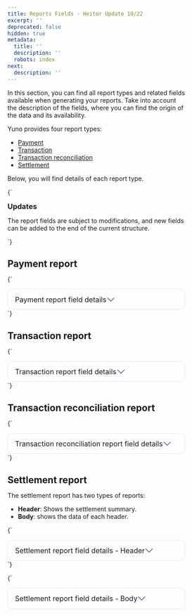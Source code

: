 ```yaml
---
title: Reports Fields - Heitor Update 10/22
excerpt: ''
deprecated: false
hidden: true
metadata:
  title: ''
  description: ''
  robots: index
next:
  description: ''
---
```

In this section, you can find all report types and related fields available when generating your reports. Take into account the description of the fields, where you can find the origin of the data and its availability.

Yuno provides four report types: 

* [Payment](ref:reports-fields#payment-report)
* [Transaction ](ref:reports-fields#transaction-report)
* [Transaction reconciliation](ref:reports-fields#transaction-reconciliation-report)
* [Settlement](ref:reports-fields#settlement-report) 

Below, you will find details of each report type. 

<HTMLBlock>{`
<body>
  <div class="infoBlockContainer">
    <div class="verticalLine"></div>
    <div>
      <div class="contentContainer">
        <h3 style="margin:0;">Updates</h3>
        <p>The report fields are subject to modifications, and new fields can be added to the end of the current structure.
        </p>
      </div>
    </div>
  </div>
</body>
`}</HTMLBlock>

## Payment report

<HTMLBlock>{`
<style>
  * {
    box-sizing: border-box;
    margin: 0;
    padding: 0;
  }


  .table-card {
    border-radius: 10px;
    border: 1px solid #614ad623;
    display: flex;
    transition: all .2s;
  }

  .table-card:hover {
    box-shadow: 0 5px 5px rgba(0, 0, 0, 0.1);
  }

  .table-card .control-icon {
    fill: rebeccapurple;
    transition: .3s ease;
    pointer-events: none;
  }

  .table-card .control-icon-close {
    display: none;
  }

  details[open] .control-icon-close {
    display: initial;
    transition: .3s ease;
  }

  details[open] .control-icon-expand {
    display: none;
  }

  details[open] summary {
    border: 1px solid #614ad623;
  }


  .table-card summary {
    padding: 0.8rem 1rem;
    border-radius: 10px;
    display: flex;
    justify-content: flex-start;
    align-items: center;
    cursor: pointer;
  }

  .table-card summary .table-call {
    display: block;
    padding: 0;
    margin: 0;
    font-size: 1rem;

  }


  .table-card summary .sumary-icon {
    display: flex;
    justify-content: flex-end;
    flex-grow: 1;
  }

  .table-card .table-div {
    margin: 0.5rem 0;
    padding: 0 0.5rem;
  }

  .table-card .table-div table {
    margin: 0 !important;
  }

  .table-card .table-div td {
    text-align: center;
  }

  .table-card .table-div tbody tr {
    font-size: 0.8rem;
    overflow-wrap: break-word;
  }

  .table-card .table-div tbody tr :first-child {
    font-weight: 600;
  }




  @media only screen and (max-width: 700px) {
    .table-card .table-div table {
      display: block !important;
      overflow-x: auto !important;
    }
  }




  details[open] div {
    animation: sweep .3s ease-in-out;
  }

  @keyframes sweep {
    0% {
      opacity: 0;
      margin-left: -10px
    }

    100% {
      opacity: 1;
      margin-left: 0px
    }
  }
</style>

<body>
  <details class="table-card">
    <summary>
      <span class="table-call">Payment report field details </span>
      <div class="sumary-icon">
        <svg class="control-icon control-icon-expand" width="20" height="20" xmlns="http://www.w3.org/2000/svg"
          viewBox="0 0 16 16">
          <path fill-rule="evenodd"
            d="M1.646 4.646a.5.5 0 0 1 .708 0L8 10.293l5.646-5.647a.5.5 0 0 1 .708.708l-6 6a.5.5 0 0 1-.708 0l-6-6a.5.5 0 0 1 0-.708z" />
        </svg>
        <svg class="control-icon control-icon-close" width="20" height="20" xmlns="http://www.w3.org/2000/svg"
          viewBox="0 0 16 16">
          <path fill-rule="evenodd"
            d="M7.646 4.646a.5.5 0 0 1 .708 0l6 6a.5.5 0 0 1-.708.708L8 5.707l-5.646 5.647a.5.5 0 0 1-.708-.708l6-6z" />
        </svg>
      </div>
    </summary>
    <div class="table-div">
      <table>
  <thead>
    <tr>
      <th>Parameter</th>
      <th>Type</th>
      <th>Description</th>
      <th>Example</th>
    </tr>
  </thead>
  <tbody>
    <tr>
      <td><code>account_id</code></td>
      <td>string</td>
      <td>The unique identifier of the account (MAX 64; MIN 36).</td>
      <td>64143128-dd12-11ec-9d64-0242ac120002</td>
    </tr>
    <tr>
      <td><code>airline_leg_arrival_airport</code></td>
      <td>string</td>
      <td>Code of the destination airport for the flight leg.</td>
      <td>JFK</td>
    </tr>
    <tr>
      <td><code>airline_leg_base_fare</code></td>
      <td>number</td>
      <td>Base fare of the flight leg before taxes and fees.</td>
      <td>250</td>
    </tr>
    <tr>
      <td><code>airline_leg_base_fare_currency</code></td>
      <td>enum</td>
      <td>Currency in which the base fare is charged (<a href="/reference/country-reference">ISO 4217</a>).</td>
      <td>USD</td>
    </tr>
    <tr>
      <td><code>airline_leg_carrier_code</code></td>
      <td>string</td>
      <td>Airline carrier code for the flight leg.</td>
      <td>AA</td>
    </tr>
    <tr>
      <td><code>airline_leg_departure_airport</code></td>
      <td>string</td>
      <td>Code of the departure airport for the flight leg.</td>
      <td>LAX</td>
    </tr>
    <tr>
      <td><code>airline_leg_departure_datetime</code></td>
      <td>datetime</td>
      <td>Date and time of the flight departure.</td>
      <td>2024-09-12 15:30</td>
    </tr>
    <tr>
      <td><code>airline_leg_fare_basis_code</code></td>
      <td>string</td>
      <td>Code defining fare rules for the ticket.</td>
      <td>Y26HNR</td>
    </tr>
    <tr>
      <td><code>airline_leg_fare_class_code</code></td>
      <td>string</td>
      <td>Class code of the ticket (e.g., economy, business).</td>
      <td>Y</td>
    </tr>
    <tr>
      <td><code>airline_leg_flight_number</code></td>
      <td>string</td>
      <td>Number of the flight for the specific leg.</td>
      <td>100</td>
    </tr>
    <tr>
      <td><code>airline_leg_stopover_code</code></td>
      <td>boolean</td>
      <td>Indicates if the flight has a stopover (Y/N).</td>
      <td>N</td>
    </tr>
    <tr>
      <td><code>airline_passenger_country</code></td>
      <td>string</td>
      <td>Country of residence of the passenger.</td>
      <td>US</td>
    </tr>
    <tr>
      <td><code>airline_passenger_date_of_birth</code></td>
      <td>date</td>
      <td>Passenger's date of birth.</td>
      <td>1990-05-14</td>
    </tr>
    <tr>
      <td><code>airline_passenger_document_number</code></td>
      <td>string</td>
      <td>Number of the passenger's identification document.</td>
      <td>A12345678</td>
    </tr>
    <tr>
      <td><code>airline_passenger_document_type</code></td>
      <td>enum</td>
      <td>Type of identification document (e.g., passport, ID card).</td>
      <td>PASSPORT</td>
    </tr>
    <tr>
      <td><code>airline_passenger_email</code></td>
      <td>string</td>
      <td>Email address of the passenger.</td>
      <td>passenger@email.com</td>
    </tr>
    <tr>
      <td><code>airline_passenger_first_name</code></td>
      <td>string</td>
      <td>First name of the passenger.</td>
      <td>John</td>
    </tr>
    <tr>
      <td><code>airline_passenger_last_name</code></td>
      <td>string</td>
      <td>Last name of the passenger.</td>
      <td>Doe</td>
    </tr>
    <tr>
      <td><code>airline_passenger_loyalty_number</code></td>
      <td>string</td>
      <td>Loyalty program number of the passenger.</td>
      <td>123456789</td>
    </tr>
    <tr>
      <td><code>airline_passenger_loyalty_tier</code></td>
      <td>boolean</td>
      <td>Tier level of the passenger's loyalty program (e.g., Gold, Platinum).</td>
      <td>Gold</td>
    </tr>
    <tr>
      <td><code>airline_passenger_middle_name</code></td>
      <td>string</td>
      <td>Middle name of the passenger (if applicable).</td>
      <td>Andrew</td>
    </tr>
    <tr>
      <td><code>airline_passenger_nationality</code></td>
      <td>string</td>
      <td>Nationality of the passenger.</td>
      <td>US</td>
    </tr>
    <tr>
      <td><code>airline_passenger_phone_country_code</code></td>
      <td>string</td>
      <td>Country code for the passenger's phone number.</td>
      <td>+1</td>
    </tr>
    <tr>
      <td><code>airline_passenger_phone_number</code></td>
      <td>string</td>
      <td>Passenger's phone number.</td>
      <td>555-1234</td>
    </tr>
    <tr>
      <td><code>airline_passenger_type</code></td>
      <td>enum</td>
      <td>Type of passenger (e.g., adult, child, infant).</td>
      <td>Adult</td>
    </tr>
    <tr>
      <td><code>airline_ticket_e_ticket</code></td>
      <td>boolean</td>
      <td>Indicates if the ticket is electronic (true/false).</td>
      <td>TRUE</td>
    </tr>
    <tr>
      <td><code>airline_ticket_issue_address</code></td>
      <td>string</td>
      <td>Address where the ticket was issued.</td>
      <td>123 Main St</td>
    </tr>
    <tr>
      <td><code>airline_ticket_issue_carrier_prefix_code</code></td>
      <td>string</td>
      <td>Carrier prefix code for the issuing airline.</td>
      <td>1</td>
    </tr>
    <tr>
      <td><code>airline_ticket_issue_city</code></td>
      <td>string</td>
      <td>City where the ticket was issued.</td>
      <td>New York</td>
    </tr>
    <tr>
      <td><code>airline_ticket_issue_country</code></td>
      <td>string</td>
      <td>Country where the ticket was issued.</td>
      <td>US</td>
    </tr>
    <tr>
      <td><code>airline_ticket_issue_date</code></td>
      <td>date</td>
      <td>Date when the ticket was issued.</td>
      <td>2024-09-10</td>
    </tr>
    <tr>
      <td><code>airline_ticket_issue_travel_agent_code</code></td>
      <td>string</td>
      <td>Code of the travel agent who issued the ticket.</td>
      <td>TA123</td>
    </tr>
    <tr>
      <td><code>airline_ticket_issue_travel_agent_name</code></td>
      <td>string</td>
      <td>Name of the travel agent who issued the ticket.</td>
      <td>John Doe Travel</td>
    </tr>
    <tr>
      <td><code>airline_ticket_issue_zip_code</code></td>
      <td>integer</td>
      <td>Postal code where the ticket was issued.</td>
      <td>10001</td>
    </tr>
    <tr>
      <td><code>airline_ticket_restricted</code></td>
      <td>boolean</td>
      <td>Indicates if the ticket has restrictions (true/false).</td>
      <td>FALSE</td>
    </tr>
    <tr>
      <td><code>airline_ticket_ticket_number</code></td>
      <td>string</td>
      <td>Unique number assigned to the ticket.</td>
      <td>1234567890123</td>
    </tr>
    <tr>
      <td><code>airline_ticket_total_fare_amount</code></td>
      <td>number</td>
      <td>Total amount paid for the ticket.</td>
      <td>300</td>
    </tr>
    <tr>
      <td><code>airline_ticket_total_fee_amount</code></td>
      <td>number</td>
      <td>Total additional fees applied to the ticket.</td>
      <td>50</td>
    </tr>
    <tr>
      <td><code>airline_ticket_total_tax_amount</code></td>
      <td>number</td>
      <td>Total taxes applied to the ticket.</td>
      <td>25</td>
    </tr>
    <tr>
      <td><code>amount_value</code></td>
      <td>number</td>
      <td>The payment amount (multiple of 0.0001).</td>
      <td>111111</td>
    </tr>
    <tr>
      <td><code>bank_name</code></td>
      <td>string</td>
      <td>Name of the bank associated with the transaction.</td>
      <td>Wells Fargo</td>
    </tr>
    <tr>
      <td><code>beneficiary_name</code></td>
      <td>string</td>
      <td>Name of the beneficiary for the transaction or payment.</td>
      <td>Jane Doe</td>
    </tr>
    <tr>
      <td><code>browser_info_accept_header</code></td>
      <td>string</td>
      <td>The 'accept' header sent by the browser.</td>
      <td>text/html</td>
    </tr>
    <tr>
      <td><code>browser_info_color_depth</code></td>
      <td>number</td>
      <td>Color depth supported by the browser's display (in bits).</td>
      <td>24</td>
    </tr>
    <tr>
      <td><code>browser_info_javascript_enabled</code></td>
      <td>boolean</td>
      <td>Indicates if JavaScript is enabled in the browser.</td>
      <td>TRUE</td>
    </tr>
    <tr>
      <td><code>browser_info_language</code></td>
      <td>string</td>
      <td>Default language set in the browser.</td>
      <td>en-US</td>
    </tr>
    <tr>
      <td><code>browser_info_screen_height</code></td>
      <td>number</td>
      <td>Height of the browser screen in pixels.</td>
      <td>1080</td>
    </tr>
    <tr>
      <td><code>browser_info_screen_width</code></td>
      <td>number</td>
      <td>Width of the browser screen in pixels.</td>
      <td>1920</td>
    </tr>
    <tr>
      <td><code>browser_info_user_agent</code></td>
      <td>string</td>
      <td>User agent string representing the browser and operating system.</td>
      <td>Mozilla/5.0</td>
    </tr>
    <tr>
      <td><code>captured</code></td>
      <td>datetime</td>
      <td>Date and time when the transaction was captured.</td>
      <td>2024-09-12 10:15</td>
    </tr>
    <tr>
      <td><code>card_brand</code></td>
      <td>string</td>
      <td>Brand of the card used in the transaction (e.g., Visa, MasterCard).</td>
      <td>Visa</td>
    </tr>
    <tr>
      <td><code>card_category</code></td>
      <td>enum</td>
      <td>Category of the card (e.g., credit, debit).</td>
      <td>Credit</td>
    </tr>
    <tr>
      <td><code>card_holder_name</code></td>
      <td>string</td>
      <td>Name of the cardholder.</td>
      <td>John Doe</td>
    </tr>
    <tr>
      <td><code>card_iin</code></td>
      <td>number</td>
      <td>Issuer Identification Number (IIN) for the card (first 6 digits).</td>
      <td>123456</td>
    </tr>
    <tr>
      <td><code>card_issuer_code</code></td>
      <td>string</td>
      <td>Code identifying the card issuer.</td>
      <td>CITI123</td>
    </tr>
    <tr>
      <td><code>card_issuer_name</code></td>
      <td>string</td>
      <td>Name of the bank or institution issuing the card.</td>
      <td>Citi Bank</td>
    </tr>
    <tr>
      <td><code>card_lfd</code></td>
      <td>number</td>
      <td>Last four digits of the card number.</td>
      <td>7890</td>
    </tr>
    <tr>
      <td><code>card_type</code></td>
      <td>enum</td>
      <td>Type of card (e.g., credit, debit).</td>
      <td>Credit</td>
    </tr>
    <tr>
      <td><code>checkout_session</code></td>
      <td>string</td>
      <td>Unique identifier for the checkout session.</td>
      <td>ch_sess_12345</td>
    </tr>
    <tr>
      <td><code>country</code></td>
      <td>enum</td>
      <td>The country where the transaction must be processed (MAX 2; MIN 2; <a href="/reference/country-reference">ISO 3166-1</a>).</td>
      <td>US</td>
    </tr>
    <tr>
      <td><code>created_at</code></td>
      <td>timestamp</td>
      <td>The payment creation date (MAX 27; MIN 27; <a href="https://en.wikipedia.org/wiki/ISO_8601">ISO 8601</a>).</td>
      <td>2022-05-09T20:46:54.786342Z</td>
    </tr>
    <tr>
      <td><code>currency</code></td>
      <td>enum</td>
      <td>The currency used to make the payment (MAX 3; MIN 3; <a href="/reference/country-reference">ISO 4217</a>).</td>
      <td>COP</td>
    </tr>
    <tr>
      <td><code>customer_first_name</code></td>
      <td>string</td>
      <td>The customer's first name (MAX 255; MIN 1).</td>
      <td>John</td>
    </tr>
    <tr>
      <td><code>customer_id</code></td>
      <td>string</td>
      <td>The unique identifier of the customer (MAX 255; MIN 3).</td>
      <td>23456</td>
    </tr>
    <tr>
      <td><code>customer_last_name</code></td>
      <td>string</td>
      <td>The customer's last name (MAX 255; MIN 1).</td>
      <td>Doe</td>
    </tr>
    <tr>
      <td><code>customer_payer_phone_country_code</code></td>
      <td>number</td>
      <td>The customer's country code (MAX 3; MIN 2).</td>
      <td>52</td>
    </tr>
    <tr>
      <td><code>customer_payer_phone_number</code></td>
      <td>number</td>
      <td>The customer's phone number (MAX 255; MIN 1).</td>
      <td>3313873320</td>
    </tr>
    <tr>
      <td><code>date_of_birth</code></td>
      <td>date</td>
      <td>Date of birth of the individual.</td>
      <td>1985-07-28</td>
    </tr>
    <tr>
      <td><code>description</code></td>
      <td>string</td>
      <td>The description of the payment (MAX 255; MIN 3).</td>
      <td>Order1234</td>
    </tr>
    <tr>
      <td><code>device_fingerprint</code></td>
      <td>string</td>
      <td>Unique identifier for the device used in the transaction.</td>
      <td>df_987654321</td>
    </tr>
    <tr>
      <td><code>document_number</code></td>
      <td>string</td>
      <td>Document number of the individual.</td>
      <td>A98765432</td>
    </tr>
    <tr>
      <td><code>document_type</code></td>
      <td>enum</td>
      <td>Type of document (e.g., ID card, passport).</td>
      <td>ID</td>
    </tr>
    <tr>
      <td><code>email</code></td>
      <td>string</td>
      <td>The customer's e-mail (MAX 255; MIN 3).</td>
      <td>john.doe@email.com</td>
    </tr>
    <tr>
      <td><code>gender</code></td>
      <td>enum</td>
      <td>Gender of the individual.</td>
      <td>Male</td>
    </tr>
    <tr>
      <td><code>installments</code></td>
      <td>number</td>
      <td>Number of installments for the payment.</td>
      <td>6</td>
    </tr>
    <tr>
      <td><code>ip_address</code></td>
      <td>string</td>
      <td>The customer's IP address (MAX 255; MIN 3).</td>
      <td>2806:103e:2a:414</td>
    </tr>
    <tr>
      <td><code>merchant_customer_id</code></td>
      <td>enum</td>
      <td>A unique identifier assigned by a merchant to represent a specific customer (MAX 255; MIN 3).</td>
      <td>9440127422</td>
    </tr>
    <tr>
      <td><code>merchant_order_id</code></td>
      <td>string</td>
      <td>The identification of the order (MAX 255; MIN 3).</td>
      <td>123456789</td>
    </tr>
    <tr>
      <td><code>nationality</code></td>
      <td>string</td>
      <td>Nationality of the individual.</td>
      <td>US</td>
    </tr>
    <tr>
      <td><code>order_fee_amount</code></td>
      <td>number</td>
      <td>Total fees applied to the order.</td>
      <td>10</td>
    </tr>
    <tr>
      <td><code>order_item_brand</code></td>
      <td>string</td>
      <td>Brand of the item in the order.</td>
      <td>Nike</td>
    </tr>
    <tr>
      <td><code>order_item_category</code></td>
      <td>string</td>
      <td>Category of the item in the order.</td>
      <td>Shoes</td>
    </tr>
    <tr>
      <td><code>order_item_id</code></td>
      <td>string</td>
      <td>Unique identifier for the item in the order.</td>
      <td>item_12345</td>
    </tr>
    <tr>
      <td><code>order_item_manufacture_part_number</code></td>
      <td>string</td>
      <td>Manufacturer's part number for the item.</td>
      <td>MP56789</td>
    </tr>
    <tr>
      <td><code>order_item_name</code></td>
      <td>string</td>
      <td>Name of the item in the order.</td>
      <td>Air Max 2024</td>
    </tr>
    <tr>
      <td><code>order_item_quantity</code></td>
      <td>number</td>
      <td>Quantity of the item in the order.</td>
      <td>2</td>
    </tr>
    <tr>
      <td><code>order_item_sku_code</code></td>
      <td>string</td>
      <td>SKU code of the item in the order.</td>
      <td>SKU98765</td>
    </tr>
    <tr>
      <td><code>order_item_unit_amount</code></td>
      <td>number</td>
      <td>Unit price of the item.</td>
      <td>150</td>
    </tr>
    <tr>
      <td><code>order_shipping_amount</code></td>
      <td>number</td>
      <td>Shipping cost for the order.</td>
      <td>20</td>
    </tr>
    <tr>
      <td><code>payment_callback_url</code></td>
      <td>string</td>
      <td>A URL endpoint provided by the merchant.</td>
      <td>https://www.domain.com</td>
    </tr>
    <tr>
      <td><code>payment_id</code></td>
      <td>string</td>
      <td>A unique identifier assigned to a specific payment transaction.</td>
      <td>69ad0a39-b769-423c-b223-d7b8bf</td>
    </tr>
    <tr>
      <td><code>payment_seller_details_address_city</code></td>
      <td>string</td>
      <td>City of the seller's address.</td>
      <td>Miami</td>
    </tr>
    <tr>
      <td><code>payment_seller_details_address_country</code></td>
      <td>string</td>
      <td>Country of the seller's address.</td>
      <td>US</td>
    </tr>
    <tr>
      <td><code>payment_seller_details_address_line_1</code></td>
      <td>string</td>
      <td>First line of the seller's address.</td>
      <td>456 Market St</td>
    </tr>
    <tr>
      <td><code>payment_seller_details_address_line_2</code></td>
      <td>string</td>
      <td>Second line of the seller's address.</td>
      <td>Apt 202</td>
    </tr>
    <tr>
      <td><code>payment_seller_details_address_state</code></td>
      <td>string</td>
      <td>State or province of the seller's address.</td>
      <td>FL</td>
    </tr>
    <tr>
      <td><code>payment_seller_details_address_zip_code</code></td>
      <td>integer</td>
      <td>Postal code of the seller's address.</td>
      <td>33101</td>
    </tr>
    <tr>
      <td><code>payment_seller_details_country</code></td>
      <td>string</td>
      <td>Country where the seller is based.</td>
      <td>US</td>
    </tr>
    <tr>
      <td><code>payment_seller_details_document_number</code></td>
      <td>integer</td>
      <td>Document number of the seller.</td>
      <td>98765432</td>
    </tr>
    <tr>
      <td><code>payment_seller_details_document_type</code></td>
      <td>enum</td>
      <td>Type of document for the seller (e.g., ID, passport).</td>
      <td>ID</td>
    </tr>
    <tr>
      <td><code>payment_seller_details_email</code></td>
      <td>string</td>
      <td>Seller's email address.</td>
      <td>seller@domain.com</td>
    </tr>
    <tr>
      <td><code>payment_seller_details_industry</code></td>
      <td>string</td>
      <td>The industry to which the seller belongs.</td>
      <td>Retail</td>
    </tr>
    <tr>
      <td><code>payment_seller_details_name</code></td>
      <td>string</td>
      <td>Name of the seller.</td>
      <td>Best Store</td>
    </tr>
    <tr>
      <td><code>payment_seller_details_phone_code</code></td>
      <td>string</td>
      <td>Country code for the seller's phone number.</td>
      <td>+1</td>
    </tr>
    <tr>
      <td><code>payment_seller_details_phone_number</code></td>
      <td>string</td>
      <td>Seller's phone number.</td>
      <td>123-456-7890</td>
    </tr>
    <tr>
      <td><code>payment_seller_details_reference</code></td>
      <td>string</td>
      <td>Internal reference for the seller.</td>
      <td>ref_789456</td>
    </tr>
    <tr>
      <td><code>payment_seller_details_web_site</code></td>
      <td>string</td>
      <td>Seller's website URL.</td>
      <td>www.domain.com</td>
    </tr>
    <tr>
      <td><code>payment_tax_base</code></td>
      <td>number</td>
      <td>Base amount used to calculate tax.</td>
      <td>100</td>
    </tr>
    <tr>
      <td><code>payment_tax_percentage</code></td>
      <td>number</td>
      <td>Percentage of tax applied to the transaction.</td>
      <td>10</td>
    </tr>
    <tr>
      <td><code>payment_tax_type</code></td>
      <td>string</td>
      <td>Type of tax applied (e.g., VAT, GST).</td>
      <td>VAT</td>
    </tr>
    <tr>
      <td><code>payment_tax_value</code></td>
      <td>number</td>
      <td>The calculated tax amount.</td>
      <td>10</td>
    </tr>
    <tr>
      <td><code>payment_workflow</code></td>
      <td>string</td>
      <td>Workflow used for the payment process.</td>
      <td>standard</td>
    </tr>
    <tr>
      <td><code>pnr</code></td>
      <td>string</td>
      <td>Passenger Name Record (PNR) reference.</td>
      <td></td>
    </tr>
    <tr>
      <td><code>provider_number</code></td>
      <td>integer</td>
      <td>The ticket's number.</td>
      <td>13141</td>
    </tr>
    <tr>
      <td><code>refunded</code></td>
      <td>number</td>
      <td>The payment amount that has been refunded.</td>
      <td>10000</td>
    </tr>
    <tr>
      <td><code>sdk_action_required</code></td>
      <td>boolean</td>
      <td>A boolean field that indicates whether additional action is needed from the customer or merchant.</td>
      <td>TRUE</td>
    </tr>
    <tr>
      <td><code>status</code></td>
      <td>enum</td>
      <td>The status of the payment (MAX 255; MIN 3).</td>
      <td>SUCCEEDED</td>
    </tr>
    <tr>
      <td><code>sub_status</code></td>
      <td>enum</td>
      <td>The substatus of the payment (MAX 255; MIN 3).</td>
      <td>APPROVED</td>
    </tr>
    <tr>
      <td><code>subscription_id</code></td>
      <td>string</td>
      <td>A unique identifier assigned to a recurring subscription or billing agreement.</td>
      <td>111aaa222</td>
    </tr>
    <tr>
      <td><code>updated_at</code></td>
      <td>timestamp</td>
      <td>The date and time of the last update for the payment.</td>
      <td>2022-05-15T20:46:54.786342Z</td>
    </tr>
  </tbody>
</table>

    </div>
  </details>
</body>
`}</HTMLBlock>

## Transaction report

<HTMLBlock>{`
<body>
  <details class="table-card">
    <summary>
      <span class="table-call">Transaction report field details </span>
      <div class="sumary-icon">
        <svg class="control-icon control-icon-expand" width="20" height="20" xmlns="http://www.w3.org/2000/svg"
          viewBox="0 0 16 16">
          <path fill-rule="evenodd"
            d="M1.646 4.646a.5.5 0 0 1 .708 0L8 10.293l5.646-5.647a.5.5 0 0 1 .708.708l-6 6a.5.5 0 0 1-.708 0l-6-6a.5.5 0 0 1 0-.708z" />
        </svg>
        <svg class="control-icon control-icon-close" width="20" height="20" xmlns="http://www.w3.org/2000/svg"
          viewBox="0 0 16 16">
          <path fill-rule="evenodd"
            d="M7.646 4.646a.5.5 0 0 1 .708 0l6 6a.5.5 0 0 1-.708.708L8 5.707l-5.646 5.647a.5.5 0 0 1-.708-.708l6-6z" />
        </svg>
      </div>
    </summary>
    <div class="table-div">
     <table>
  <thead>
    <tr>
      <th>Parameter</th>
      <th>Type</th>
      <th>Description</th>
      <th>Example</th>
    </tr>
  </thead>
  <tbody>
    <tr>
      <td><code>account_id</code></td>
      <td>string</td>
      <td>Unique identifier for the account (MAX 64; MIN 36).</td>
      <td>2c05976d-f696-497f-a309-6421883de48d</td>
    </tr>
    <tr>
      <td><code>account_integration_id</code></td>
      <td>string</td>
      <td>Unique identifier of the account integration (MAX 64; MIN 36).</td>
      <td>6a0f939c-0cd1-4350-acbc-b0cbdbee9739</td>
    </tr>
    <tr>
      <td><code>amount</code></td>
      <td>number</td>
      <td>Amount of the transaction (MAX 10000; MIN 0).</td>
      <td>887</td>
    </tr>
    <tr>
      <td><code>authorization_code</code></td>
      <td>string</td>
      <td>Authorization code for the transaction (MAX 6; MIN 6).</td>
      <td>161058</td>
    </tr>
    <tr>
      <td><code>bank_name</code></td>
      <td>string</td>
      <td>Name of the bank involved in the transaction (MAX 100; MIN 3).</td>
      <td>BANCO SANTANDER</td>
    </tr>
    <tr>
      <td><code>bank_transfer_account</code></td>
      <td>string</td>
      <td>Bank transfer account details (MAX 255; MIN 3).</td>
      <td>12345678901234567</td>
    </tr>
    <tr>
      <td><code>bank_transfer_account_2</code></td>
      <td>string</td>
      <td>Secondary bank transfer account details (MAX 255; MIN 3).</td>
      <td>76543210987654321</td>
    </tr>
    <tr>
      <td><code>bank_transfer_account_type</code></td>
      <td>string</td>
      <td>Type of the bank transfer account (MAX 20; MIN 3).</td>
      <td>Checking</td>
    </tr>
    <tr>
      <td><code>bank_transfer_payment_instruction</code></td>
      <td>string</td>
      <td>Instructions for bank transfer payments (MAX 255; MIN 3).</td>
      <td>Payment to be completed within 48 hours.</td>
    </tr>
    <tr>
      <td><code>beneficiary_document</code></td>
      <td>integer</td>
      <td>Document identifier of the beneficiary (MAX 20; MIN 5).</td>
      <td>123456789</td>
    </tr>
    <tr>
      <td><code>beneficiary_document_type</code></td>
      <td>string</td>
      <td>Document type of the beneficiary (MAX 10; MIN 3).</td>
      <td>Passport</td>
    </tr>
    <tr>
      <td><code>beneficiary_name</code></td>
      <td>string</td>
      <td>Full name of the beneficiary (MAX 255; MIN 3).</td>
      <td>John Doe</td>
    </tr>
    <tr>
      <td><code>capture</code></td>
      <td>boolean</td>
      <td>Indicates if the transaction is captured.</td>
      <td>TRUE</td>
    </tr>
    <tr>
      <td><code>card_brand</code></td>
      <td>string</td>
      <td>Brand of the card used (MAX 50; MIN 2).</td>
      <td>VISA</td>
    </tr>
    <tr>
      <td><code>card_category</code></td>
      <td>enum</td>
      <td>Category of the card used (MAX 50; MIN 2).</td>
      <td>CLASSIC</td>
    </tr>
    <tr>
      <td><code>card_holder_name</code></td>
      <td>string</td>
      <td>Name of the cardholder (MAX 255; MIN 3).</td>
      <td>GIAIMO ANGELA MERCEDES</td>
    </tr>
    <tr>
      <td><code>card_iin</code></td>
      <td>number</td>
      <td>Issuer Identification Number (IIN) of the card (MAX 8; MIN 6).</td>
      <td>49296404</td>
    </tr>
    <tr>
      <td><code>card_issuer_code</code></td>
      <td>string</td>
      <td>Code of the card issuer (MAX 50; MIN 2).</td>
      <td>BCO001</td>
    </tr>
    <tr>
      <td><code>card_issuer_name</code></td>
      <td>string</td>
      <td>Name of the card issuer (MAX 100; MIN 3).</td>
      <td>BANCO SANTANDER</td>
    </tr>
    <tr>
      <td><code>card_lfd</code></td>
      <td>number</td>
      <td>Last four digits of the card number (MAX 4; MIN 4).</td>
      <td>1228</td>
    </tr>
    <tr>
      <td><code>card_number_length</code></td>
      <td>number</td>
      <td>Length of the card number (MAX 19; MIN 12).</td>
      <td>16</td>
    </tr>
    <tr>
      <td><code>card_security_code_length</code></td>
      <td>number</td>
      <td>Length of the card security code (MAX 4; MIN 3).</td>
      <td>3</td>
    </tr>
    <tr>
      <td><code>card_type</code></td>
      <td>enum</td>
      <td>Type of card used (CREDIT or DEBIT).</td>
      <td>CREDIT</td>
    </tr>
    <tr>
      <td><code>country</code></td>
      <td>enum</td>
      <td>Country where the transaction occurred (MAX 2; MIN 2).</td>
      <td>UY</td>
    </tr>
    <tr>
      <td><code>created_at</code></td>
      <td>timestamp</td>
      <td>Timestamp when the transaction was created (<a href="https://pt.wikipedia.org/wiki/ISO_8601">ISO 8601</a>).</td>
      <td>2024-09-11T23:16:06.602Z</td>
    </tr>
    <tr>
      <td><code>currency</code></td>
      <td>enum</td>
      <td>Currency code for the transaction (MAX 3; MIN 3).</td>
      <td>UYU</td>
    </tr>
    <tr>
      <td><code>customer_first_name</code></td>
      <td>string</td>
      <td>First name of the customer (MAX 255; MIN 3).</td>
      <td>angela</td>
    </tr>
    <tr>
      <td><code>customer_id</code></td>
      <td>string</td>
      <td>Unique identifier for the customer (MAX 64; MIN 36).</td>
      <td>f4c53557-a832-44e9 -94e4-0344f91e9d4f</td>
    </tr>
    <tr>
      <td><code>customer_last_name</code></td>
      <td>string</td>
      <td>Last name of the customer (MAX 255; MIN 3).</td>
      <td>giaimo</td>
    </tr>
    <tr>
      <td><code>description</code></td>
      <td>string</td>
      <td>Description of the transaction (MAX 255; MIN 3).</td>
      <td>McDonalds Ecommerce</td>
    </tr>
    <tr>
      <td><code>document_number</code></td>
      <td>string</td>
      <td>Document number of the customer (MAX 20; MIN 5).</td>
      <td>48054205</td>
    </tr>
    <tr>
      <td><code>document_type</code></td>
      <td>enum</td>
      <td>Document type of the customer (MAX 10; MIN 2).</td>
      <td>CI</td>
    </tr>
    <tr>
      <td><code>email</code></td>
      <td>string</td>
      <td>Email address of the customer (MAX 255; MIN 3).</td>
      <td>angelagiaimo4@gmail.com</td>
    </tr>
    <tr>
      <td><code>first_installments_deferral</code></td>
      <td>string</td>
      <td>Details of the first installment deferral (MAX 255; MIN 3).</td>
      <td>No deferral</td>
    </tr>
    <tr>
      <td><code>fraud_screening_provider_score</code></td>
      <td>number</td>
      <td>Fraud screening score provided by the fraud detection system (MAX 100; MIN 0).</td>
      <td>85</td>
    </tr>
    <tr>
      <td><code>installments</code></td>
      <td>number</td>
      <td>Number of installments for the transaction (MAX 24; MIN 1).</td>
      <td>1</td>
    </tr>
    <tr>
      <td><code>installments_amount</code></td>
      <td>number</td>
      <td>Total amount of installments (MAX 10000; MIN 0).</td>
      <td>887</td>
    </tr>
    <tr>
      <td><code>installments_type</code></td>
      <td>string</td>
      <td>Type of installments plan (MAX 50; MIN 3).</td>
      <td>Single payment</td>
    </tr>
    <tr>
      <td><code>merchant_order_id</code></td>
      <td>string</td>
      <td>Merchant's order identifier (MAX 64; MIN 36).</td>
      <td>NC2- 66e224a53fb722eaa0507579</td>
    </tr>
    <tr>
      <td><code>merchant_transaction_id</code></td>
      <td>string</td>
      <td>Merchant's transaction identifier (MAX 64; MIN 36).</td>
      <td>NC2- 66e224a53fb722eaa0507579</td>
    </tr>
    <tr>
      <td><code>nationality</code></td>
      <td>string</td>
      <td>Nationality of the customer (MAX 3; MIN 2).</td>
      <td>UY</td>
    </tr>
    <tr>
      <td><code>payment_id</code></td>
      <td>string</td>
      <td>Unique identifier for the payment (MAX 64; MIN 36).</td>
      <td>49b08cf9-c577-4451- a673-2dc1ae930200</td>
    </tr>
    <tr>
      <td><code>payment_link_fee_details</code></td>
      <td>string</td>
      <td>Details of any fees associated with the payment link (MAX 255; MIN 3).</td>
      <td>No additional fees</td>
    </tr>
    <tr>
      <td><code>payment_link_money_release_date</code></td>
      <td>timestamp</td>
      <td>Date when the money from the payment link will be released (<a href="https://pt.wikipedia.org/wiki/ISO_8601">ISO 8601</a>).</td>
      <td>2024-09-15</td>
    </tr>
    <tr>
      <td><code>payment_link_payment_method_detail</code></td>
      <td>string</td>
      <td>Details of the payment method used in the payment link (MAX 255; MIN 3).</td>
      <td>VISA Card ending in 1228</td>
    </tr>
    <tr>
      <td><code>payment_link_payment_method_id</code></td>
      <td>string</td>
      <td>Unique identifier for the payment method in the payment link (MAX 64; MIN 36).</td>
      <td>PLPMID123456</td>
    </tr>
    <tr>
      <td><code>payment_link_sponsor_id</code></td>
      <td>string</td>
      <td>Unique identifier for the sponsor of the payment link (MAX 64; MIN 36).</td>
      <td>PLS123456</td>
    </tr>
    <tr>
      <td><code>payment_method_category</code></td>
      <td>enum</td>
      <td>Category of the payment method (CARD, BANK_TRANSFER, etc.).</td>
      <td>CARD</td>
    </tr>
    <tr>
      <td><code>payment_method_type</code></td>
      <td>enum</td>
      <td>Type of payment method (CARD, BANK_TRANSFER, etc.).</td>
      <td>CARD</td>
    </tr>
    <tr>
      <td><code>pnr</code></td>
      <td>string</td>
      <td>Passenger Name Record if applicable (MAX 64; MIN 36).</td>
      <td>987654321</td>
    </tr>
    <tr>
      <td><code>provider_account_id</code></td>
      <td>string</td>
      <td>Provider's account identifier (MAX 64; MIN 36).</td>
      <td>699ec8d444</td>
    </tr>
    <tr>
      <td><code>provider_expiration_date</code></td>
      <td>timestamp</td>
      <td>Expiration date provided by the provider (<a href="https://pt.wikipedia.org/wiki/ISO_8601">ISO 8601</a>).</td>
      <td>2024-12-31</td>
    </tr>
    <tr>
      <td><code>provider_id</code></td>
      <td>string</td>
      <td>Unique identifier for the provider (MAX 64; MIN 36).</td>
      <td>DLOCAL</td>
    </tr>
    <tr>
      <td><code>provider_image</code></td>
      <td>string</td>
      <td>URL of the provider's image or logo (MAX 255; MIN 3).</td>
      <td>https://example.com/logo.png</td>
    </tr>
    <tr>
      <td><code>provider_number</code></td>
      <td>integer</td>
      <td>Provider number (MAX 64; MIN 36).</td>
      <td>12345</td>
    </tr>
    <tr>
      <td><code>provider_response_code</code></td>
      <td>integer</td>
      <td>Response code from the provider (MAX 255; MIN 3).</td>
      <td>200</td>
    </tr>
    <tr>
      <td><code>provider_response_message</code></td>
      <td>string</td>
      <td>Response message from the provider (MAX 255; MIN 3).</td>
      <td>The payment was paid.</td>
    </tr>
    <tr>
      <td><code>provider_status</code></td>
      <td>string</td>
      <td>Status of the payment at the provider (MAX 255; MIN 3).</td>
      <td>PAID</td>
    </tr>
    <tr>
      <td><code>provider_status_detail</code></td>
      <td>string</td>
      <td>Detailed status from the provider (MAX 255; MIN 3).</td>
      <td>Transaction completed successfully.</td>
    </tr>
    <tr>
      <td><code>provider_third_party_account_id</code></td>
      <td>string</td>
      <td>Third-party account ID associated with the provider (MAX 64; MIN 36).</td>
      <td>ACC123456</td>
    </tr>
    <tr>
      <td><code>provider_third_party_transaction_id</code></td>
      <td>string</td>
      <td>Third-party transaction ID associated with the provider (MAX 64; MIN 36).</td>
      <td>TID123456</td>
    </tr>
    <tr>
      <td><code>provider_transaction_id</code></td>
      <td>string</td>
      <td>Unique transaction identifier from the provider (MAX 64; MIN 36).</td>
      <td>T-51056-1e10f992-e5cf- 40bf-9eb6-8edc881de30b</td>
    </tr>
    <tr>
      <td><code>reason</code></td>
      <td>string</td>
      <td>Reason for the transaction (MAX 255; MIN 3).</td>
      <td>McDonald's order payment</td>
    </tr>
    <tr>
      <td><code>redirect_url</code></td>
      <td>string</td>
      <td>URL where the user will be redirected after payment (MAX 255; MIN 3).</td>
      <td>https://example.com/redirect-url</td>
    </tr>
    <tr>
      <td><code>refund_execution_origin</code></td>
      <td>string</td>
      <td>Origin of the refund execution (MAX 255; MIN 3).</td>
      <td>Customer Request</td>
    </tr>
    <tr>
      <td><code>refund_execution_user</code></td>
      <td>string</td>
      <td>User who executed the refund (MAX 255; MIN 3).</td>
      <td>RefundServiceAgent</td>
    </tr>
    <tr>
      <td><code>response_code</code></td>
      <td>string</td>
      <td>Response code from the system (MAX 255; MIN 3).</td>
      <td>200</td>
    </tr>
    <tr>
      <td><code>response_message</code></td>
      <td>string</td>
      <td>Response message from the system (MAX 255; MIN 3).</td>
      <td>Payment successful.</td>
    </tr>
    <tr>
      <td><code>retrieval_reference_number</code></td>
      <td>integer</td>
      <td>Reference number for retrieving transaction details (MAX 255; MIN 3).</td>
      <td>1234567890</td>
    </tr>
    <tr>
      <td><code>soft_descriptor</code></td>
      <td>string</td>
      <td>The soft descriptor shown on the customer's bank statement (MAX 22; MIN 3).</td>
      <td>MCD ECOMMERCE</td>
    </tr>
    <tr>
      <td><code>status</code></td>
      <td>string</td>
      <td>Status of the transaction (MAX 50; MIN 2).</td>
      <td>PAID</td>
    </tr>
    <tr>
      <td><code>subscription_id</code></td>
      <td>string</td>
      <td>Unique identifier for a subscription associated with the transaction (MAX 64; MIN 36).</td>
      <td>SUB123456</td>
    </tr>
    <tr>
      <td><code>three_d_secure_cryptogram</code></td>
      <td>string</td>
      <td>Cryptogram data used in 3D Secure authentication (MAX 255; MIN 3).</td>
      <td>ABCDEFG12345</td>
    </tr>
    <tr>
      <td><code>three_d_secure_directory_server_transaction_id</code></td>
      <td>string</td>
      <td>Directory server transaction ID for 3D Secure authentication (MAX 255; MIN 3).</td>
      <td>3DSTID123456</td>
    </tr>
    <tr>
      <td><code>three_d_secure_electronic_commerce_indicator</code></td>
      <td>string</td>
      <td>Electronic commerce indicator for 3D Secure authentication (MAX 255; MIN 3).</td>
      <td>ECI05</td>
    </tr>
    <tr>
      <td><code>three_d_secure_setup_id</code></td>
      <td>string</td>
      <td>Setup ID for 3D Secure authentication (MAX 255; MIN 3).</td>
      <td>SETUP123456</td>
    </tr>
    <tr>
      <td><code>three_d_secure_transaction_id</code></td>
      <td>string</td>
      <td>Transaction ID for 3D Secure authentication (MAX 255; MIN 3).</td>
      <td>3DSTXID123456</td>
    </tr>
    <tr>
      <td><code>three_d_secure_version</code></td>
      <td>string</td>
      <td>Version of 3D Secure protocol used (MAX 255; MIN 3).</td>
      <td>2.1.0</td>
    </tr>
    <tr>
      <td><code>has_challenge</code></td>
      <td>boolean</td>
      <td>Indicates if the transaction has a challenge step (3D Secure).</td>
      <td>FALSE</td>
    </tr>
    <tr>
      <td><code>ticket_provider_barcode</code></td>
      <td>integer</td>
      <td>Barcode provided by the ticket provider (MAX 255; MIN 3).</td>
      <td>123456789</td>
    </tr>
    <tr>
      <td><code>ticket_provider_format</code></td>
      <td>string</td>
      <td>Format of the ticket provided by the provider (MAX 255; MIN 3).</td>
      <td>PDF</td>
    </tr>
    <tr>
      <td><code>ticket_provider_logo</code></td>
      <td>string</td>
      <td>Logo of the ticket provider (MAX 255; MIN 3).</td>
      <td>https://example.com/logo.png</td>
    </tr>
    <tr>
      <td><code>token</code></td>
      <td>string</td>
      <td>Token generated for the transaction (MAX 255; MIN 3).</td>
      <td>fa476a40-854c-4e66 -9a98-55a68a6b88f4</td>
    </tr>
    <tr>
      <td><code>transaction_id</code></td>
      <td>string</td>
      <td>Unique identifier for the transaction (MAX 64; MIN 36).</td>
      <td>b04db1c6-b2c7-4765-a77e-953d284d080b</td>
    </tr>
    <tr>
      <td><code>type</code></td>
      <td>string</td>
      <td>Type of transaction (MAX 50; MIN 2).</td>
      <td>PURCHASE</td>
    </tr>
    <tr>
      <td><code>updated_at</code></td>
      <td>timestamp</td>
      <td>Timestamp when the transaction was last updated (<a href="https://pt.wikipedia.org/wiki/ISO_8601">ISO 8601</a>).</td>
      <td>2024-09-11T23:17:07.602Z</td>
    </tr>
    <tr>
      <td><code>vault_on_success</code></td>
      <td>boolean</td>
      <td>Indicates if vaulting should occur upon transaction success.</td>
      <td>FALSE</td>
    </tr>
    <tr>
      <td><code>vaulted_token</code></td>
      <td>string</td>
      <td>Token generated for a vaulted card (MAX 255; MIN 3).</td>
      <td>fa476a40-854c-4e66- 9a98-55a68a6b88f4</td>
    </tr>
    <tr>
      <td><code>verify</code></td>
      <td>boolean</td>
      <td>Indicates if verification was performed.</td>
      <td>FALSE</td>
    </tr>
    <tr>
      <td><code>wallet</code></td>
      <td>string</td>
      <td>Wallet associated with the transaction (MAX 255; MIN 3).</td>
      <td>PayPal</td>
    </tr>
  </tbody>
</table>

    </div>
  </details>
</body>
`}</HTMLBlock>

## Transaction reconciliation report

<HTMLBlock>{`
<body>
  <details class="table-card">
    <summary>
      <span class="table-call">Transaction reconciliation report field details </span>
      <div class="sumary-icon">
        <svg class="control-icon control-icon-expand" width="20" height="20" xmlns="http://www.w3.org/2000/svg"
          viewBox="0 0 16 16">
          <path fill-rule="evenodd"
            d="M1.646 4.646a.5.5 0 0 1 .708 0L8 10.293l5.646-5.647a.5.5 0 0 1 .708.708l-6 6a.5.5 0 0 1-.708 0l-6-6a.5.5 0 0 1 0-.708z" />
        </svg>
        <svg class="control-icon control-icon-close" width="20" height="20" xmlns="http://www.w3.org/2000/svg"
          viewBox="0 0 16 16">
          <path fill-rule="evenodd"
            d="M7.646 4.646a.5.5 0 0 1 .708 0l6 6a.5.5 0 0 1-.708.708L8 5.707l-5.646 5.647a.5.5 0 0 1-.708-.708l6-6z" />
        </svg>
      </div>
    </summary>
    <div class="table-div">
      <table>
  <thead>
    <tr>
      <th>Parameter</th>
      <th>Type</th>
      <th>Description</th>
      <th>Example</th>
    </tr>
  </thead>
  <tbody>
    <tr>
      <td><code>account_id</code></td>
      <td>string</td>
      <td>The unique identifier of the account (MAX 64; MIN 36).</td>
      <td>64143128-dd12-11ec-9d64-0242ac120002</td>
    </tr>
    <tr>
      <td><code>country</code></td>
      <td>enum</td>
      <td>The country where the transaction must be processed (MAX 2; MIN 2; ISO 3166-1).</td>
      <td>US</td>
    </tr>
    <tr>
      <td><code>type</code></td>
      <td>enum</td>
      <td>The transaction type (MAX 255; MIN 3).</td>
      <td>PURCHASE</td>
    </tr>
    <tr>
      <td><code>payment_method_category</code></td>
      <td>enum</td>
      <td>Category of the transaction (MAX 255; MIN 3).</td>
      <td>BANK_TRANSFER</td>
    </tr>
    <tr>
      <td><code>payment_method_type</code></td>
      <td>enum</td>
      <td>The type of payment method selected by the customer (MAX 255; MIN 3).</td>
      <td>BANCOLOMBIA_TRANSFER</td>
    </tr>
    <tr>
      <td><code>provider_id</code></td>
      <td>enum</td>
      <td>The ID of the provider that processed the transaction.</td>
      <td>WOMPI</td>
    </tr>
    <tr>
      <td><code>customer_id</code></td>
      <td>string</td>
      <td>The unique identifier of the customer (MAX 255; MIN 3).</td>
      <td>23456</td>
    </tr>
    <tr>
      <td><code>payment_id</code></td>
      <td>string</td>
      <td>The unique identifier of the payment (MAX 64; MIN 36).</td>
      <td>5104911d-5df9-229e-8468-bd41abea1</td>
    </tr>
    <tr>
      <td><code>merchant_order_id</code></td>
      <td>string</td>
      <td>Identification of the order assigned by your company (MAX 255; MIN 3).</td>
      <td>123456789</td>
    </tr>
    <tr>
      <td><code>merchant_transaction_id</code></td>
      <td>string</td>
      <td>Identification of the transaction assigned by your company (MAX 255; MIN 3).</td>
      <td>987654321</td>
    </tr>
    <tr>
      <td><code>transaction_id</code></td>
      <td>string</td>
      <td>The unique identifier of the transaction assigned by Yuno (MAX 64; MIN 36).</td>
      <td>9104911d-5df9-429e-8488-ad41abea1a4b</td>
    </tr>
    <tr>
      <td><code>provider_transaction_id</code></td>
      <td>string</td>
      <td>The unique identifier of the transaction from the provider (MAX 255; MIN 3).</td>
      <td>53443e9c-dd17-11ec-9d64-0242ac120002</td>
    </tr>
    <tr>
      <td><code>status</code></td>
      <td>string</td>
      <td>The status of the transaction (MAX 255; MIN 3).</td>
      <td>SUCCEEDED</td>
    </tr>
    <tr>
      <td><code>response_code</code></td>
      <td>string</td>
      <td>The code that represents the response to the outcome of the transaction.</td>
      <td>SUCCEEDED</td>
    </tr>
    <tr>
      <td><code>provider_status</code></td>
      <td>string</td>
      <td>The status of the transaction assigned by the provider.</td>
      <td></td>
    </tr>
    <tr>
      <td><code>amount</code></td>
      <td>number</td>
      <td>The amount of the transaction.</td>
      <td>100</td>
    </tr>

    <tr>
      <td><code>currency</code></td>
      <td>enum</td>
      <td>The currency used to make the payment (MAX 3; MIN 3; <a href="/reference/country-reference">ISO 4217</a>).</td>
      <td>COP</td>
    </tr>
    <tr>
      <td><code>card_type</code></td>
      <td>string</td>
      <td>The type of the card's issuer (MAX 255; MIN 3).</td>
      <td>CREDIT</td>
    </tr>
    <tr>
      <td><code>card_brand</code></td>
      <td>string</td>
      <td>The card's brand information (MAX 255; MIN 3).</td>
      <td>VISA</td>
    </tr>
    <tr>
      <td><code>provider_card_brand</code></td>
      <td>string</td>
      <td></td>
      <td></td>
    </tr>
    <tr>
      <td><code>retrieval_reference_number</code></td>
      <td>string</td>
      <td></td>
      <td></td>
    </tr>
    <tr>
      <td><code>card_category</code></td>
      <td>enum</td>
      <td>Category of the card used in the transaction (MAX 255; MIN 3).</td>
      <td>CLASSIC</td>
    </tr>
    <tr>
      <td><code>card_iin</code></td>
      <td>number</td>
      <td>The issuer identification number (IIN) refers to the first few digits of a payment card number issued by a financial institution (MAX 8; MIN 8).</td>
      <td>123456</td>
    </tr>
    <tr>
      <td><code>card_lfd</code></td>
      <td>number</td>
      <td>Last four digits of the card (MAX 4; MIN 4).</td>
      <td>7890</td>
    </tr>
    <tr>
      <td><code>card_expiration_month</code></td>
      <td>number</td>
      <td>Card expiration month (MAX 2; MIN 1).</td>
      <td>10</td>
    </tr>
    <tr>
      <td><code>card_expiration_year</code></td>
      <td>number</td>
      <td>Card expiration year (MAX 2; MIN 2).</td>
      <td>10</td>
    </tr>
    <tr>
      <td><code>card_issuer_name</code></td>
      <td>enum</td>
      <td>Bank to which the card corresponds.</td>
      <td>BANCO ITAU</td>
    </tr>
    <tr>
      <td><code>card_issuer_country</code></td>
      <td>enum</td>
      <td>Country in which settlement was made (MAX 2; MIN 2).</td>
      <td>UY</td>
    </tr>
    <tr>
      <td><code>authorization_code</code></td>
      <td>string</td>
      <td>The acquirer's response code.</td>
      <td>742A64</td>
    </tr>
    <tr>
      <td><code>installments</code></td>
      <td>number</td>
      <td>In case of a card transaction, the number of installments in which the payment was requested (MAX 2; MIN 1).</td>
      <td>1</td>
    </tr>
    <tr>
      <td><code>pnr</code></td>
      <td>string</td>
      <td>The passenger name record (MAX 255; MIN 3).</td>
      <td>1P-2UUGJW</td>
    </tr>
    <tr>
      <td><code>created_at</code></td>
      <td>timestamp</td>
      <td>Transaction creation date (MAX 27; MIN 27; <a href="https://en.wikipedia.org/wiki/ISO_8601">ISO 8601</a>).</td>
      <td>2022-05-09T20:46:54.786342Z</td>
    </tr>
    <tr>
      <td><code>updated_at</code></td>
      <td>timestamp</td>
      <td>The date and time from the last time the transaction was updated.</td>
      <td>2022-05-15T20:46:54.786342Z</td>
    </tr>

    <tr>
      <td><code>reconciliation_status</code></td>
      <td>enum</td>
      <td>The reconciliation status of a transaction (MAX 255; MIN 3).</td>
      <td>RECONCILED</td>
    </tr>
    <tr>
      <td><code>reconciliation_sub_status</code></td>
      <td>enum</td>
      <td>The reconciliation substatus of a transaction (MAX 255; MIN 3).</td>
      <td>AUTOMATICALLY</td>
    </tr>
    <tr>
      <td><code>reconciliation_date</code></td>
      <td>timestamp</td>
      <td>The date the transaction was reconciled (MAX 27; MIN 27; <a href="https://en.wikipedia.org/wiki/ISO_8601">ISO 8601</a>).</td>
      <td>2022-05-09T20:46:54.786342Z</td>
    </tr>
    <tr>
      <td><code>reconciliation_id</code></td>
      <td>enum</td>
      <td>The unique identifier assigned to a transaction when it is reconciled (MAX 255; MIN 3).</td>
      <td>2478d494-4a20-45b1-8a12-1c2604cf2d1d</td>
    </tr>
    <tr>
      <td><code>reconciliation_settlement_date</code></td>
      <td>timestamp</td>
      <td>Date by the acquirer in which the funds will be deposited in the merchant's bank account.</td>
      <td>2022-05-09 0:00</td>
    </tr>
  </tbody>
</table>


    </div>
  </details>
</body>
`}</HTMLBlock>

## Settlement report

The settlement report has two types of reports: 

* **Header**: Shows the settlement summary.
* **Body**: shows the data of each header.

<HTMLBlock>{`
<body>
  <details class="table-card">
    <summary>
      <span class="table-call">Settlement report field details - Header </span>
      <div class="sumary-icon">
        <svg class="control-icon control-icon-expand" width="20" height="20" xmlns="http://www.w3.org/2000/svg"
          viewBox="0 0 16 16">
          <path fill-rule="evenodd"
            d="M1.646 4.646a.5.5 0 0 1 .708 0L8 10.293l5.646-5.647a.5.5 0 0 1 .708.708l-6 6a.5.5 0 0 1-.708 0l-6-6a.5.5 0 0 1 0-.708z" />
        </svg>
        <svg class="control-icon control-icon-close" width="20" height="20" xmlns="http://www.w3.org/2000/svg"
          viewBox="0 0 16 16">
          <path fill-rule="evenodd"
            d="M7.646 4.646a.5.5 0 0 1 .708 0l6 6a.5.5 0 0 1-.708.708L8 5.707l-5.646 5.647a.5.5 0 0 1-.708-.708l6-6z" />
        </svg>
      </div>
    </summary>
    <div class="table-div">
      <table>
        <thead>
          <tr>
            <th>Parameter</th>
            <th>Type</th>
            <th>Description</th>
            <th>Example</th>
          </tr>
        </thead>
        <tbody>
          <tr>
            <td><code>type</code></td>
            <td>string</td>
            <td>Row type. Value: <code>HEADER</code> (MAX 255; MIN 3).</td>
            <td>HEADER</td>
          </tr>
          <tr>
            <td><code>acquirer</code></td>
            <td>enum</td>
            <td>Name of the acquirer that processed the original payment. In aggregator models, the provider is the same
              as the acquirer. In other models, they may be different entities (MAX 255; MIN 3).</td>
            <td>SpinPay</td>
          </tr>
          <tr>
            <td><code>number_of_transactions</code></td>
            <td>number</td>
            <td>Total transactions contained in the report for the acquirer (MAX 255; MIN 1).</td>
            <td>15</td>
          </tr>
          <tr>
            <td><code>gross_currency</code></td>
            <td>enum</td>
            <td>Currency code in which transactions were made (MAX 3; MIN 3; ISO 4217).</td>
            <td>USD</td>
          </tr>
          <tr>
            <td><code>gross_credit</code></td>
            <td>decimal</td>
            <td>For credit transactions, the corresponding gross amount (multiple of 0.0001).</td>
            <td>1000.0</td>
          </tr>
          <tr>
            <td><code>gross_debit</code></td>
            <td>decimal</td>
            <td>For debit transactions, the corresponding gross amount (multiple of 0.0001).</td>
            <td>1000.0</td>
          </tr>
          <tr>
            <td><code>settlement_currency</code></td>
            <td>enum</td>
            <td>Currency code in which settlement was made (MAX 3; MIN 3; ISO 4217).</td>
            <td>USD</td>
          </tr>
          <tr>
            <td><code>settlement_gross_amount</code></td>
            <td>decimal</td>
            <td>The corresponding gross amount for all transactions in settlement currency (multiple of 0.0001).</td>
            <td>100.0</td>
          </tr>
          <tr>
            <td><code>settlement_credit_fees</code></td>
            <td>decimal</td>
            <td>Commission fee that was withheld by the acquirer on credit transactions in settlement currency. This
              should be the difference between the gross and net amounts (multiple of 0.0001).</td>
            <td>15.0</td>
          </tr>
          <tr>
            <td><code>settlement_debit_fees</code></td>
            <td>decimal</td>
            <td>Commission fee that was withheld by the acquirer on debit transactions in settlement currency. This
              should be the difference between the gross and net amounts (multiple of 0.0001).</td>
            <td>5.0</td>
          </tr>
          <tr>
            <td><code>settlement_fee_taxes</code></td>
            <td>decimal</td>
            <td>Commission fee tax that was withheld by the acquirer in settlement currency. This should be the
              difference between the gross and net amounts (multiple of 0.0001).</td>
            <td>0.10</td>
          </tr>
          <tr>
            <td><code>settlement_taxes</code></td>
            <td>decimal</td>
            <td>Value of taxes applied to the transactions in settlement currency. This should be the difference between
              the gross and net amounts (multiple of 0.0001).</td>
            <td>1.0</td>
          </tr>
          <tr>
            <td><code>settlement_cost_of_installments</code></td>
            <td>decimal</td>
            <td>Commission fee that the acquirer withheld for advance installments in settlement currency (multiple of
              0.0001). This should be the difference between the gross and net amounts.</td>
            <td>15.0</td>
          </tr>
          <tr>
            <td><code>settlement_net_credit</code></td>
            <td>decimal</td>
            <td>Amount submitted in the credit transaction requests minus acquirer fees in settlement currency (multiple
              of 0.0001).</td>
            <td>970.0</td>
          </tr>
          <tr>
            <td><code>settlement_net_debit</code></td>
            <td>decimal</td>
            <td>Amount submitted in the debit transaction requests minus acquirer fees in settlement currency (multiple
              of 0.0001).</td>
            <td>970.0</td>
          </tr>
          <tr>
            <td><code>settlement_net_balance</code></td>
            <td>decimal</td>
            <td>Net credit/debit amount in settlement currency (multiple of 0.0001).</td>
            <td>1000.0</td>
          </tr>
          <tr>
            <td><code>settlement_batch_id</code><sup>(A)</sup></td>
            <td>string</td>
            <td>This field contains the unique acquirer settlement batch number that you can find on your bank statement
              for the corresponding deposit (MAX 255; MIN 3).</td>
            <td>SETT-111450235000</td>
          </tr>
          <tr>
            <td><code>settlement_date</code><sup>(A)</sup></td>
            <td>date</td>
            <td>Estimated date by the acquirer on which the funds will be deposited in the merchant's bank account.</td>
            <td>2022-05-09</td>
          </tr>
          <tr>
            <td><code>country</code><sup>(A)</sup></td>
            <td>enum</td>
            <td>Country of the merchant account (ISO 3166-1).</td>
            <td>US</td>
          </tr>
        </tbody>
      </table>

    </div>
  </details>
</body>
`}</HTMLBlock>

<HTMLBlock>{`
<body>
  <details class="table-card">
    <summary>
      <span class="table-call">Settlement report field details - Body </span>
      <div class="sumary-icon">
        <svg class="control-icon control-icon-expand" width="20" height="20" xmlns="http://www.w3.org/2000/svg"
          viewBox="0 0 16 16">
          <path fill-rule="evenodd"
            d="M1.646 4.646a.5.5 0 0 1 .708 0L8 10.293l5.646-5.647a.5.5 0 0 1 .708.708l-6 6a.5.5 0 0 1-.708 0l-6-6a.5.5 0 0 1 0-.708z" />
        </svg>
        <svg class="control-icon control-icon-close" width="20" height="20" xmlns="http://www.w3.org/2000/svg"
          viewBox="0 0 16 16">
          <path fill-rule="evenodd"
            d="M7.646 4.646a.5.5 0 0 1 .708 0l6 6a.5.5 0 0 1-.708.708L8 5.707l-5.646 5.647a.5.5 0 0 1-.708-.708l6-6z" />
        </svg>
      </div>
    </summary>
    <div class="table-div">
      <table>
        <thead>
          <tr>
            <th>Parameter</th>
            <th>Type</th>
            <th>Description</th>
            <th>Example</th>
          </tr>
        </thead>
        <tbody>
          <tr>
            <td><code>account_id</code><sup>(A)</sup></td>
            <td>string</td>
            <td>The merchant account ID (MAX 64; MIN 36).</td>
            <td>64143128-dd12-11ec-9d64-0242ac120002</td>
          </tr>
          <tr>
            <td><code>provider_merchant_id</code><sup>(A)</sup></td>
            <td>string</td>
            <td>Merchant ID in the PSP system (MAX 255; MIN 3).</td>
            <td>15a8c304-d334-4da7-bccb-09cf85a1d7a6</td>
          </tr>
          <tr>
            <td><code>country</code><sup>(A)</sup></td>
            <td>enum</td>
            <td>Country of the merchant account (<a href="/reference/country-reference">ISO 3166-1</a>).</td>
            <td>US</td>
          </tr>
          <tr>
            <td><code>settlement_batch_id</code><sup>(A)</sup></td>
            <td>string</td>
            <td>This field contains the unique acquirer settlement batch number that you can find on your bank statement
              for the corresponding deposit (MAX 255; MIN 3).</td>
            <td>SETT-111450235000</td>
          </tr>
          <tr>
            <td><code>settlement_date</code><sup>(A)</sup></td>
            <td>timestamp</td>
            <td>Estimated date by the acquirer when the funds will be deposited into the merchant's bank account.</td>
            <td>2022-05-09</td>
          </tr>
          <tr>
            <td><code>payment_method_category</code></td>
            <td>enum</td>
            <td>Category of the transaction (MAX 255; MIN 3).</td>
            <td>BANK_TRANSFER</td>
          </tr>
          <tr>
            <td><code>payment_method_type</code></td>
            <td>enum</td>
            <td>The type of payment method selected by the customer (MAX 255; MIN 3).</td>
            <td>BANCOLOMBIA_TRANSFER</td>
          </tr>
          <tr>
            <td><code>provider_id</code></td>
            <td>enum</td>
            <td>Identification of the provider (MAX 255; MIN 3). Options: WOMPI, SPINPAY, ADDI, MERCADO_PAGO</td>
            <td>WOMPI</td>
          </tr>
          <tr>
            <td><code>acquirer</code></td>
            <td>enum</td>
            <td>Name of the acquirer that processed the original payment. In aggregator models, the provider is the same
              as the acquirer. In other models, they may be different entities (MAX 255; MIN 3).</td>
            <td>SpinPay</td>
          </tr>
          <tr>
            <td><code>payment_id</code></td>
            <td>string</td>
            <td>The unique identifier of the payment (MAX 64; MIN 36).</td>
            <td>5104911d-5df9-229e-8468-bd41abea1</td>
          </tr>
          <tr>
            <td><code>merchant_order_id</code><sup>(A)</sup></td>
            <td>string</td>
            <td>Identification of the order (MAX 255; MIN 3).</td>
            <td>abc123456789</td>
          </tr>
          <tr>
            <td><code>merchant_transaction_id</code></td>
            <td>string</td>
            <td>Identification of the transaction assigned by the merchant (MAX 255; MIN 3).</td>
            <td>987654321</td>
          </tr>
          <tr>
            <td><code>transaction_id</code><sup>(A)</sup></td>
            <td>string</td>
            <td>The unique identifier of the transaction assigned by Yuno (MAX 64; MIN 36).</td>
            <td>9104911d-5df9-429e-8488-ad41abea1a4b</td>
          </tr>
          <tr>
            <td><code>provider_transaction_id</code><sup>(A)</sup></td>
            <td>string</td>
            <td>The unique identifier of the transaction assigned by the gateway. This field is empty if the gateway
              doesn't provide transaction information (MAX 255; MIN 3).</td>
            <td>53443e9c-dd17-11ec-9d64-0242ac120002</td>
          </tr>
          <tr>
            <td><code>transaction_date</code></td>
            <td>timestamp</td>
            <td>Transaction creation date (MAX 27; MIN 27; <a href="https://en.wikipedia.org/wiki/ISO_8601">ISO
                8601</a>).</td>
            <td>2022-05-09T20:46:54.786342Z</td>
          </tr>
          <tr>
            <td><code>type</code></td>
            <td>enum</td>
            <td>The type of transaction. Values could be: VENTA, DEVOLUCIÓN, CONTRACARGO, DISPUTA, COMISIÓN, IMPUESTO,
              LIQUIDACION.</td>
            <td>VENTA</td>
          </tr>
          <tr>
            <td><code>gross_currency</code></td>
            <td>enum</td>
            <td>Currency code in which the transaction was made (MAX 3; MIN 3; <a
                href="/reference/country-reference">ISO 4217</a>).</td>
            <td>USD</td>
          </tr>
          <tr>
            <td><code>gross_credit</code></td>
            <td>decimal</td>
            <td>For credit transactions, the corresponding gross amount (multiple of 0.0001).</td>
            <td>1000.0</td>
          </tr>
          <tr>
            <td><code>gross_debit</code></td>
            <td>decimal</td>
            <td>For debit transactions, the corresponding gross amount (multiple of 0.0001).</td>
            <td>1000.0</td>
          </tr>
          <tr>
            <td><code>fee_rate</code><sup>(A)</sup></td>
            <td>decimal</td>
            <td>Percentage value of the fee retained by the acquirer. This field is empty if the acquirer doesn't
              provide transaction information.</td>
            <td>0.015</td>
          </tr>
          <tr>
            <td><code>settlement_currency</code></td>
            <td>enum</td>
            <td>Currency code in which settlement was made (MAX 3; MIN 3; <a href="/reference/country-reference">ISO
                4217</a>).</td>
            <td>USD</td>
          </tr>
          <tr>
            <td><code>fx_rate</code></td>
            <td>decimal</td>
            <td>The exchange rate applied to the transaction at the time of settlement (multiple of 0.0001).</td>
            <td>10</td>
          </tr>
          <tr>
            <td><code>settlement_gross_amount</code></td>
            <td>decimal</td>
            <td>The corresponding gross amount for all transactions in settlement currency (multiple of 0.0001).</td>
            <td>100.0</td>
          </tr>
          <tr>
            <td><code>settlement_fees</code></td>
            <td>decimal</td>
            <td>The commission fee that was withheld by the acquirer on transactions in settlement currency. This should
              be the difference between the gross and net amounts (multiple of 0.0001).</td>
            <td>15.0</td>
          </tr>
          <tr>
            <td><code>settlement_fee_taxes</code></td>
            <td>decimal</td>
            <td>The commission fee tax that was withheld by the acquirer in settlement currency. This should be the
              difference between the gross and net amounts (multiple of 0.0001).</td>
            <td>0.10</td>
          </tr>
          <tr>
            <td><code>settlement_taxes</code></td>
            <td>decimal</td>
            <td>The value of taxes applied to the transactions in settlement currency. This should be the difference
              between the gross and net amounts (multiple of 0.0001).</td>
            <td>1.0</td>
          </tr>
          <tr>
            <td><code>cost_of_installments_rate</code><sup>(A)</sup></td>
            <td>decimal</td>
            <td>In case of processing sales in installments, the percentage financing cost rate retained by the
              acquirer. This field is empty if the acquirer doesn't provide transaction information.</td>
            <td>0.015</td>
          </tr>
          <tr>
            <td><code>settlement_cost_of_installments</code></td>
            <td>decimal</td>
            <td>The commission fee that was withheld by the acquirer for advance installments in settlement currency
              (multiple of 0.0001). This should be the difference between the gross and net amounts.</td>
            <td>15.0</td>
          </tr>
          <tr>
            <td><code>settlement_net_credit</code></td>
            <td>decimal</td>
            <td>The amount submitted in the credit transaction requests minus acquirer fees in settlement currency
              (multiple of 0.0001).</td>
            <td>970.0</td>
          </tr>
          <tr>
            <td><code>settlement_net_debit</code></td>
            <td>decimal</td>
            <td>The amount submitted in the debit transaction requests minus acquirer fees in settlement currency
              (multiple of 0.0001).</td>
            <td>970.0</td>
          </tr>
          <tr>
            <td><code>card_type</code></td>
            <td>enum</td>
            <td>Type of card used in the transaction (MAX 7; MIN 5).</td>
            <td>CREDIT</td>
          </tr>
          <tr>
            <td><code>card_brand</code></td>
            <td>enum</td>
            <td>Brand of the card used in the transaction (MAX 255; MIN 3).</td>
            <td>VISA</td>
          </tr>
          <tr>
            <td><code>card_category</code></td>
            <td>enum</td>
            <td>Category of the card used in the transaction (MAX 255; MIN 3).</td>
            <td>premium</td>
          </tr>
          <tr>
            <td><code>card_iin</code><sup>(A)</sup></td>
            <td>number</td>
            <td>The issuer identification number (IIN) refers to the first few digits of a payment card number issued by
              a financial institution (MAX 8; MIN 8).</td>
            <td>123456</td>
          </tr>
          <tr>
            <td><code>card_lfd</code><sup>(A)</sup></td>
            <td>number</td>
            <td>Last four digits of the card (MAX 4; MIN 4).</td>
            <td>7890</td>
          </tr>
          <tr>
            <td><code>authorization_code</code><sup>(A)</sup></td>
            <td>string</td>
            <td>In case of a card transaction, the code assigned by the issuing bank to the transaction when it is
              authorized. This field is empty if the gateway doesn't provide transaction information (MAX 255; MIN 3).
            </td>
            <td>123456</td>
          </tr>
          <tr>
            <td><code>customer_id</code><sup>(A)</sup></td>
            <td>string</td>
            <td>The unique identifier of the customer (MAX 255; MIN 3).</td>
            <td>23456</td>
          </tr>
          <tr>
            <td><code>voucher</code><sup>(A)</sup></td>
            <td>string</td>
            <td>In case of a card transaction, the unique identifier of the payment receipt assigned by the issuing
              bank. This field is empty if the gateway doesn't provide transaction information (MAX 255; MIN 3).</td>
            <td>43564</td>
          </tr>
          <tr>
            <td><code>installments</code></td>
            <td>number</td>
            <td>In case of a card transaction, the number of installments in which the payment was requested (MAX 2; MIN
              1).</td>
            <td>1</td>
          </tr>
          <tr>
            <td><code>installment_number</code><sup>(A)</sup></td>
            <td>string</td>
            <td>In case of a card transaction in installments, the installment number that is being settled in this
              batch. If the installment payment is made in a single batch, the field is empty (MAX 6; MIN 3).</td>
            <td>1/3</td>
          </tr>
          <tr>
            <td><code>pnr</code></td>
            <td>string</td>
            <td>The passenger name record (MAX 255; MIN 3).</td>
            <td>1P-2UUGJW</td>
          </tr>
          <tr>
            <td><code>reconciliation</code></td>
            <td>struct</td>
            <td></td>
            <td></td>
          </tr>
          <tr>
            <td><code>reconciliation_status</code></td>
            <td>enum</td>
            <td>The reconciliation status of a transaction (MAX 255; MIN 3).</td>
            <td>RECONCILED</td>
          </tr>
          <tr>
            <td><code>reconciliation_sub_status</code></td>
            <td>enum</td>
            <td>The reconciliation substatus of a transaction (MAX 255; MIN 3).</td>
            <td>AUTOMATICALLY</td>
          </tr>
          <tr>
            <td><code>reconciliation_date</code></td>
            <td>timestamp</td>
            <td>The date the transaction was reconciled (MAX 27; MIN 27; <a
                href="https://en.wikipedia.org/wiki/ISO_8601">ISO 8601</a>).</td>
            <td>2022-05-09T20:46:54.786342Z</td>
          </tr>
          <tr>
            <td><code>reconciliation_id</code></td>
            <td>enum</td>
            <td>The unique identifier assigned to a transaction when it is reconciled (MAX 255; MIN 3).</td>
            <td>2478d494-4a20-45b1-8a12-1c2604cf2d1d</td>
          </tr>
          <tr>
            <td><code>legal_entity</code></td>
            <td>enum</td>
            <td>The legal entity of the merchant (MAX 255; MIN 3).</td>
            <td>ArcosDourados</td>
          </tr>
          <tr>
            <td><code>provider_merchant_account_name</code></td>
            <td>enum</td>
            <td></td>
            <td>ArcosDourados_Ecomm_BRA</td>
          </tr>

          <tr>
            <td><code>description</code><sup>(A)</sup></td>
            <td>enum</td>
            <td>Description of the merchant.</td>
            <td>McDonalds Ecommerce</td>
          </tr>
        </tbody>
      </table>

    </div>
  </details>
</body>
`}</HTMLBlock>

<b>(A)</b> The availability of this data field depends on whether the processor or acquirer provides the information. If Yuno can identify the transaction, it will display the data; otherwise, the field may be empty.
